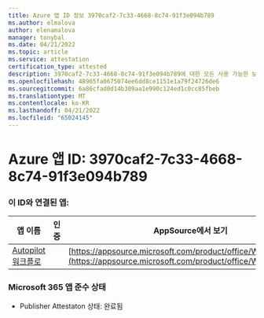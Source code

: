 ```yaml
---
title: Azure 앱 ID 정보 3970caf2-7c33-4668-8c74-91f3e094b789
ms.author: elmalova
author: elenamalova
manager: tonybal
ms.date: 04/21/2022
ms.topic: article
ms.service: attestation
certification_type: attested
description: 3970caf2-7c33-4668-8c74-91f3e094b789에 대한 모든 사용 가능한 보안 및 규정 준수 정보입니다.
ms.openlocfilehash: 48965fa0675074ee6dd8ce1151e1a79f24726de6
ms.sourcegitcommit: 6a86cfad0d14b309aa1e990c124ed1c0cc85fbeb
ms.translationtype: MT
ms.contentlocale: ko-KR
ms.lasthandoff: 04/21/2022
ms.locfileid: "65024145"
---
```

# <a name="azure-app-id-3970caf2-7c33-4668-8c74-91f3e094b789"></a>Azure 앱 ID: 3970caf2-7c33-4668-8c74-91f3e094b789


### <a name="apps-associated-with-this-id"></a>이 ID와 연결된 앱:
| **앱 이름** | **인증** | **AppSource에서 보기** |
|--------------|---------------|-----------------------|
| [Autopilot 워크플로](../forward/WA200003745.md) |  | [https://appsource.microsoft.com/product/office/WA200003745](https://appsource.microsoft.com/product/office/WA200003745) |

### <a name="microsoft-365-app-compliance-status"></a>Microsoft 365 앱 준수 상태
- Publisher Attestaton 상태: 완료됨
